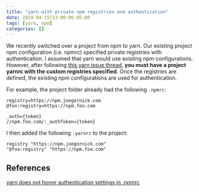 ```yaml
---
title: "yarn with private npm registries and authentication"
date: 2019-04-15T13:00:06-05:00
tags: [yarn, npm]
categories: []
---
```


We recently switched over a project from npm to yarn. Our existing project npm configuration (i.e. npmrc) specified private registries with authentication. I assumed that yarn would use existing npm configurations. However, after following [this yarn issue thread](https://github.com/yarnpkg/yarn/issues/4451), **you must have a project yarnrc with the custom registries specified**. Once the registries are defined, the existing npm configurations are used for authentication.

For example, the project folder already had the following `.npmrc`:

```
registry=https://npm.joegornick.com
@foo:registry=https://npm.foo.com

_auth={token}
//npm.foo.com/:_authToken={token}
```

I then added the following `.yarnrc` to the project:

```
registry "https://npm.joegornick.com"
"@foo:registry" "https://npm.foo.com"
```

## References

[yarn does not honor authentication settings in .npmrc](https://github.com/yarnpkg/yarn/issues/4451)
